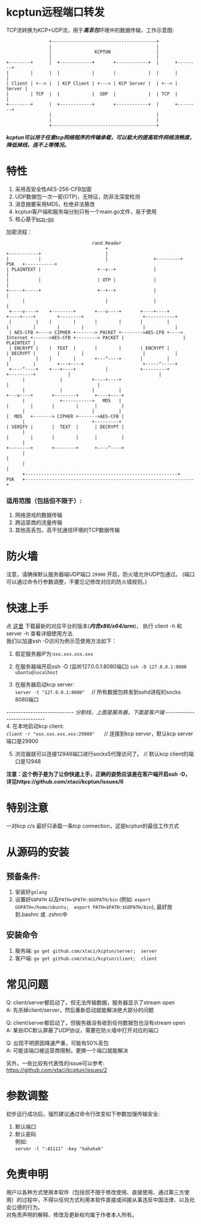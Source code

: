 # kcptun远程端口转发
TCP流转换为KCP+UDP流，用于***高丢包***环境中的数据传输，工作示意图:      
```
                +---------------------------------------+
                |                                       |
                |                KCPTUN                 |
                |                                       |
+--------+      |  +------------+       +------------+  |      +--------+
|        |      |  |            |       |            |  |      |        |
| Client | +--> |  | KCP Client | +---> | KCP Server |  | +--> | Server |
|        | TCP  |  |            |  UDP  |            |  | TCP  |        |
+--------+      |  +------------+       +------------+  |      +--------+
                |                                       |
                |                                       |
                +---------------------------------------+
```
***kcptun可以用于任意tcp网络程序的传输承载，可以极大的提高软件网络流畅度，降低掉线，连不上等情况。***   
 
# 特性      
1. 采用高安全性AES-256-CFB加密             
2. UDP数据包一次一密(OTP)，无特征，防非法深度检测       
3. 消息摘要采用MD5，杜绝非法篡改      
4. kcptun客户端和服务端分别只有一个main.go文件，易于使用      
5. 核心基于[kcp-go](https://github.com/xtaci/kcp-go)      

加密流程：         
```
                                rand.Reader
                                     +
+-----------+                        |
|           |                        |                 +---------+   PSK   +-----------+
| PLAINTEXT |                     +--v--+              |                               |
|           |                     | OTP |              |                               |
+-----+-----+                     +--+--+              |                               |
      |                              |                 |                               |
 +----v----+    +--------+       +---v----+       +----+----+                     +----+----+        +--------+                      +-----------+
 |         |    |        |       |        |       |         |                     |         |        |        |                      |           |
 | AES-CFB +----> CIPHER +-------> PACKET +-------->AES-CFB +----> Internet +------>AES-CFB +--------> PACKET |                      | PLAINTEXT |
 | ENCRYPT |    |  TEXT  |       |        |       | ENCRYPT |                     | DECRYPT |        |        |                      |           |
 |         |    |        |       +---^----+       |         |                     |         |        +---+----+                      +-----^-----+
 +----^----+    +---+----+           |            +---------+                     +---------+            |                                 |
      |             |           +----+----+                                                              |                                 |
      |             |           |         |                                                          +---v----+       +--------+      +----+----+
      |             +----------->   MD5   |                                                          |        |       |        |      |         |
      |                         |         |                                                          |  MD5   +-------> CIPHER +------->AES-CFB |
      |                         +---------+                                                          | VERIFY |       |  TEXT  |      | DECRYPT |
      |                                                                                              |        |       |        |      |         |
      |                                                                                              +--------+       +--------+      +----^----+
      |                                                                                                                                    |
      |                                                                                                                                    |
      +---------------------------------------------------------+    PSK   +---------------------------------------------------------------+

```

### 适用范围（包括但不限于）:           
1. 网络游戏的数据传输        
2. 跨运营商的流量传输               
3. 其他高丢包，高干扰通信环境的TCP数据传输      

# 防火墙
注意，请确保默认服务器端UDP端口 ```29900``` 开启，防火墙允许UDP包通过。   (端口可以通过命令行参数调整，不要忘记修改对应的防火墙规则。)

# 快速上手
点 [这里](https://github.com/xtaci/kcptun/releases) 下载最新的对应平台的版本(***内含x86/x64/arm***)， 执行 client -h 和server -h 查看详细使用方法.        
我们以加速ssh -D访问为例示范使用方法如下：         

1. 假定服务器IP为:```xxx.xxx.xxx.xxx```

2. 在服务器端开启ssh -D     (监听127.0.0.1:8080端口)
```ssh -D 127.0.0.1:8080 ubuntu@localhost```   

3. 在服务器启动kcp server:     
```server -t "127.0.0.1:8080"  ```     // 所有数据包转发到sshd进程的socks 8080端口           

 _----------------------------  分割线，上面是服务器，下面是客户端  ----------------------------_  
4. 在本地启动kcp client:          
```client -r "xxx.xxx.xxx.xxx:29900"   ```    // 连接到kcp server，默认kcp server端口是29900           

5. 浏览器就可以连接12948端口进行socks5代理访问了。   // 默认kcp client的端口是12948

**注意：这个例子是为了让你快速上手，正确的姿势应该是在客户端开启ssh -D，详见https://github.com/xtaci/kcptun/issues/6**

# 特别注意
一对kcp c/s 最好只承载一条tcp connection，这是kcptun的最佳工作方式

# 从源码的安装
## 预备条件:       
1. 安装好```golang```       
2. 设置好```GOPATH```  以及```PATH=$PATH:$GOPATH/bin``` (例如: ```export GOPATH=/home/ubuntu;  export PATH=$PATH:$GOPATH/bin```), 最好放到.bashrc 或 .zshrc中 

## 安装命令
1. 服务端: ```go get github.com/xtaci/kcptun/server;  server```        
2. 客户端: ```go get github.com/xtaci/kcptun/client;  client```      

# 常见问题
Q: client/server都启动了，但无法传输数据，服务器显示了stream open        
A: 先杀掉client/server，然后重新启动就能解决绝大部分的问题             

Q: client/server都启动了，但服务器没有收到任何数据包也没有stream open          
A: 某些IDC默认屏蔽了UDP协议，需要在防火墙中打开对应的端口

Q: 出现不明原因降速严重，可能有50%丢包         
A: 可能该端口被运营商限制，更换一个端口就能解决

另外，一些比较有代表性的issue可以参考:         
https://github.com/xtaci/kcptun/issues/2

# 参数调整
初步运行成功后，强烈建议通过命令行改变如下参数加强传输安全:         
1. 默认端口        
2. 默认密码         
例如:       
```server -l ":41111" -key "hahahah"```       

# 免责申明
用户以各种方式使用本软件（包括但不限于修改使用、直接使用、通过第三方使用）的过程中，不得以任何方式利用本软件直接或间接从事违反中国法律、以及社会公德的行为。         
对免责声明的解释、修改及更新权均属于作者本人所有。
